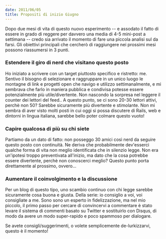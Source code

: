 ```yaml
---
date: 2011/06/05
title: Propositi di inizio Giugno
---
```


Dopo due mesi di vita di questo nuovo esperimento -- e assodato il fatto di essere in grado di reggere per davvero una media di 4-5 mini-post a settimana -- credo sia arrivato il momento di fare una piccola analisi sul da farsi. Gli obiettivi principali che cercherò di raggiungere nei prossimi mesi possono riassumersi in 3 punti.

### Estendere il giro di nerd che visitano questo posto

Ho iniziato a scrivere con un target piuttosto specifico e ristretto: me. Sentivo il bisogno di selezionare e raggruppare in un unico luogo le montagne di link e progetti open che navigo e utilizzo settimanalmente, e mi sembrava che farlo in maniera pubblica e condivisa potesse essere potenzialmente più utile/divertente. Non nascondo la sorpresa nel leggere il counter dei lettori del feed.. A questo punto, se ci sono 20-30 lettori attivi, perchè non 50? Sarebbe sicuramente più divertente e stimolante. Non mi sembra di aver visto molti posti in cui oggi si possa discutere di Rails, web e dintorni in lingua italiana, sarebbe bello poter colmare questo vuoto!

### Capire qualcosa di più su chi siete

Partiamo da un dato di fatto: non posseggo 30 amici così nerd da seguire questo posto con continuità. Ne deriva che probabilmente dev'esserci qualche forma di vita non meglio identificata che in silenzio legge. Non era un'ipotesi troppo preventivata all'inizio, ma dato che la cosa potrebbe essere divertente, perchè non conoscerci meglio? Questo punto porta direttamente al prossimo, ovvero...

### Aumentare il coinvolgimento e la discussione

Per un blog di questo tipo, uno scambio continuo con chi legge sarebbe sicuramente cosa buona e giusta. Della serie: io consiglio a voi, voi consigliate a me. Sono sono un esperto in fidelizzazione, ma nel mio piccolo, il primo passo per cercare di convincervi a commentare è stato levare il sistema di commenti basato su Twitter e sostituirlo con Disqus, di modo da avere un modo super-rapido e poco spammoso per dialogare.

Se avete consigli/suggerimenti, o volete semplicemente de-lurkizzarvi, questo è il momento!
